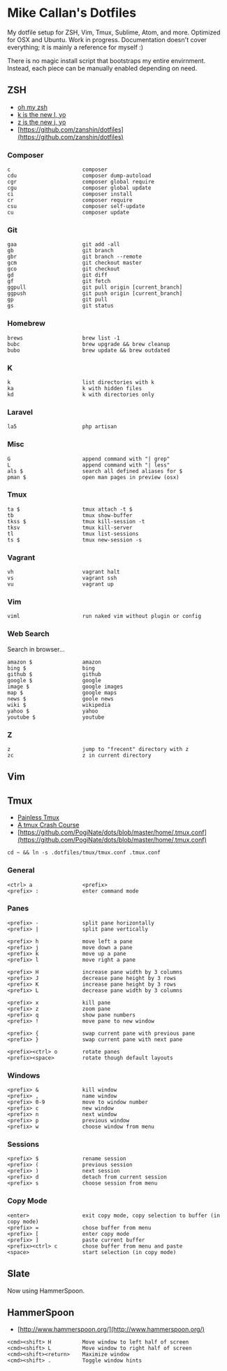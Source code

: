 <!-- left off at painless tmux page 39 -->

# Mike Callan's Dotfiles

My dotfile setup for ZSH, Vim, Tmux, Sublime, Atom, and more. Optimized for OSX and Ubuntu. Work in progress. Documentation doesn't cover everything; it is mainly a reference for myself :)

There is no magic install script that bootstraps my entire envirnment. Instead, each piece can be manually enabled depending on need.

## ZSH

- [oh my zsh](http://ohmyz.sh/)
- [k is the new l, yo](https://github.com/rimraf/k)
- [z is the new j, yo](https://github.com/rupa/z)
- [https://github.com/zanshin/dotfiles](https://github.com/zanshin/dotfiles)

### Composer

```
c                       composer
cdu                     composer dump-autoload
cgr                     composer global require
cgu                     composer global update
ci                      composer install
cr                      composer require
csu                     composer self-update
cu                      composer update
```

### Git

```
gaa                     git add -all
gb                      git branch
gbr                     git branch --remote
gcm                     git checkout master
gco                     git checkout
gd                      git diff
gf                      git fetch
ggpull                  git pull origin [current_branch]
ggpush                  git push origin [current_branch]
gp                      git pull
gs                      git status
```

### Homebrew

```
brews                   brew list -1
bubc                    brew upgrade && brew cleanup
bubo                    brew update && brew outdated
```

### K

```
k                       list directories with k
ka                      k with hidden files
kd                      k with directories only
```

### Laravel

```
la5                     php artisan
```

### Misc

```
G                       append command with "| grep"
L                       append command with "| less"
als $                   search all defined aliases for $
pman $                  open man pages in preview (osx)
```

### Tmux

```
ta $                    tmux attach -t $
tb                      tmux show-buffer
tkss $                  tmux kill-session -t
tksv                    tmux kill-server
tl                      tmux list-sessions
ts $                    tmux new-session -s
```

### Vagrant

```
vh                      vagrant halt
vs                      vagrant ssh
vu                      vagrant up
```

### Vim

```
viml                    run naked vim without plugin or config
```

### Web Search

Search in browser...

```
amazon $                amazon
bing $                  bing
github $                github
google $                google
image $                 google images
map $                   google maps
news $                  goole news
wiki $                  wikipedia
yahoo $                 yahoo
youtube $               youtube
```

### Z

```
z                       jump to "frecent" directory with z
zc                      z in current directory
```

## Vim

## Tmux

- [Painless Tmux](https://leanpub.com/painless_tmux)
- [A tmux Crash Course](https://robots.thoughtbot.com/a-tmux-crash-course)
- [https://github.com/PogiNate/dots/blob/master/home/.tmux.conf](https://github.com/PogiNate/dots/blob/master/home/.tmux.conf)

```
cd ~ && ln -s .dotfiles/tmux/tmux.conf .tmux.conf
```

### General

```
<ctrl> a                <prefix>
<prefix> :              enter command mode
```

### Panes

```
<prefix> -              split pane horizontally
<prefix> |              split pane vertically

<prefix> h              move left a pane
<prefix> j              move down a pane
<prefix> k              move up a pane
<prefix> l              move right a pane

<prefix> H              increase pane width by 3 columns
<prefix> J              decrease pane height by 3 rows
<prefix> K              increase pane height by 3 rows
<prefix> L              decrease pane width by 3 columns

<prefix> x              kill pane
<prefix> z              zoom pane
<prefix> q              show pane numbers
<prefix> !              move pane to new window

<prefix> {              swap current pane with previous pane
<prefix> }              swap current pane with next pane

<prefix><ctrl> o        rotate panes
<prefix><space>         rotate though default layouts
```

### Windows

```
<prefix> &              kill window
<prefix> ,              name window
<prefix> 0-9            move to window number
<prefix> c              new window
<prefix> n              next window
<prefix> p              previous window
<prefix> w              choose window from menu
```

### Sessions

```
<prefix> $              rename session
<prefix> (              previous session
<prefix> )              next session
<prefix> d              detach from current session
<prefix> s              choose session from menu

```

### Copy Mode

```
<enter>                 exit copy mode, copy selection to buffer (in copy mode)
<prefix> =              chose buffer from menu
<prefix> [              enter copy mode
<prefix> ]              paste current buffer
<prefix><ctrl> c        chose buffer from menu and paste
<space>                 start selection (in copy mode)
```

## Slate

Now using HammerSpoon.

## HammerSpoon

- [http://www.hammerspoon.org/](http://www.hammerspoon.org/)

```
<cmd><shift> H          Move window to left half of screen
<cmd><shift> L          Move window to right half of screen
<cmd><shift><return>    Maximize window
<cmd><shift> .          Toggle window hints
```
